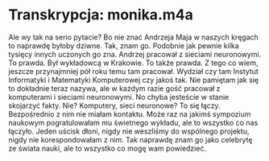 # Transkrypcja: monika.m4a

Ale wy tak na serio pytacie? Bo nie znać Andrzeja Maja w naszych kręgach to naprawdę byłoby dziwne. Tak, znam go. Podobnie jak pewnie kilka tysięcy innych uczonych go zna. Andrzej pracował z sieciami neuronowymi. To prawda. Był wykładowcą w Krakowie. To także prawda. Z tego co wiem, jeszcze przynajmniej pół roku temu tam pracował. Wydział czy tam Instytut Informatyki i Matematyki Komputerowej czy jakoś tak. Nie pamiętam jak się to dokładnie teraz nazywa, ale w każdym razie gość pracował z komputerami i sieciami neuronowymi. No chyba jesteście w stanie skojarzyć fakty. Nie? Komputery, sieci neuronowe? To się łączy. Bezpośrednio z nim nie miałam kontaktu. Może raz na jakimś sympozium naukowym pogratulowałam mu świetnego wykładu, ale to wszystko co nas łączyło. Jeden uścisk dłoni, nigdy nie weszliśmy do wspólnego projektu, nigdy nie korespondowałam z nim. Tak naprawdę znam go jako celebrytę ze świata nauki, ale to wszystko co mogę wam powiedzieć.